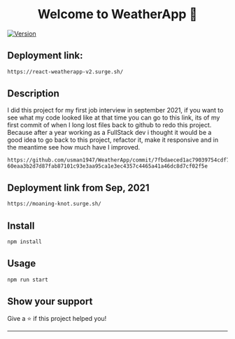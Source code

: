 <h1 align="center">Welcome to WeatherApp 👋</h1>
<p>
  <a href="https://www.npmjs.com/package/weatherapp" target="_blank">
    <img alt="Version" src="https://img.shields.io/npm/v/weatherapp.svg">
  </a>
</p>

## Deployment link:

```sh
https://react-weatherapp-v2.surge.sh/
```

## Description
I did this project for my first job interview in september 2021, if you want to see what my code looked like at that time you can go to this link, its of my first commit of when I long lost files back to github to redo this project. Because after a year working as a FullStack dev i thought it would be a good idea to go back to this project, refactor it, make it responsive and in the meantime see how much have I improved.
```
https://github.com/usman1947/WeatherApp/commit/7fbdaeced1ac79039754cdf79e208f15f89478f1#diff-60eaa3b2d7d87fab87101c93e3aa95ca1e3ec4357c4465a41a46dc8d7cf02f5e
```
## Deployment link from Sep, 2021

```sh
https://moaning-knot.surge.sh/
```
## Install

```sh
npm install
```

## Usage

```sh
npm run start
```

## Show your support

Give a ⭐️ if this project helped you!

***
